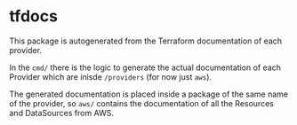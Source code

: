 # tfdocs

This package is autogenerated from the Terraform documentation of each provider.

In the `cmd/` there is the logic to generate the actual documentation of each Provider which are inisde `/providers` (for now just `aws`).

The generated documentation is placed inside a package of the same name of the provider, so `aws/` contains the documentation of all the Resources and DataSources from AWS.

